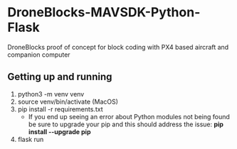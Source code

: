 # DroneBlocks-MAVSDK-Python-Flask
DroneBlocks proof of concept for block coding with PX4 based aircraft and companion computer

## Getting up and running
1. python3 -m venv venv
2. source venv/bin/activate (MacOS)
3. pip install -r requirements.txt
    * If you end up seeing an error about Python modules not being found be sure to upgrade your pip and this should address the issue: **pip install --upgrade pip**
4. flask run


